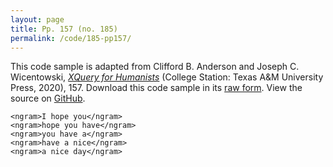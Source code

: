 ```yaml
---
layout: page
title: Pp. 157 (no. 185)
permalink: /code/185-pp157/
---
```


This code sample is adapted from Clifford B. Anderson and Joseph C. Wicentowski, 
[_XQuery for Humanists_](/) (College Station: Texas A&M University Press, 2020), 157. 
Download this code sample in its [raw form](/code/185-pp157/185-pp157.txt).
View the source on [GitHub](https://github.com/coding4humanists/xquery4humanists/blob/release/code/185-pp157/185-pp157.txt).

```xml-fragment
<ngram>I hope you</ngram>
<ngram>hope you have</ngram>
<ngram>you have a</ngram>
<ngram>have a nice</ngram>
<ngram>a nice day</ngram>
```  
